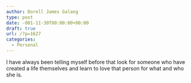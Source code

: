 ```yaml
---
author: Dorell James Galang
type: post
date: -001-11-30T00:00:00+00:00
draft: true
url: /?p=1627
categories:
  - Personal
---
```


I have always been telling myself before that look for someone who have created a life themselves and learn to love that person for what and who she is.
